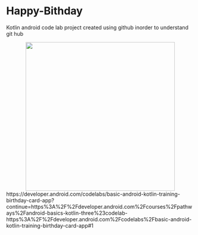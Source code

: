 # Happy-Bithday
Kotlin android code lab project created using github inorder to understand git hub
<div align="center">
    <img src="/screenshots/screen1.jpg" width="400px"</img> 
</div>
https://developer.android.com/codelabs/basic-android-kotlin-training-birthday-card-app?continue=https%3A%2F%2Fdeveloper.android.com%2Fcourses%2Fpathways%2Fandroid-basics-kotlin-three%23codelab-https%3A%2F%2Fdeveloper.android.com%2Fcodelabs%2Fbasic-android-kotlin-training-birthday-card-app#1
